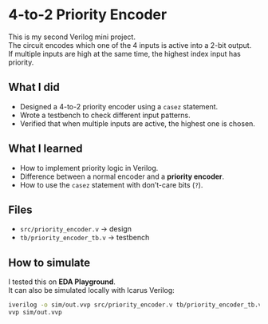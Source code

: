 # 4-to-2 Priority Encoder
This is my second Verilog mini project.  
The circuit encodes which one of the 4 inputs is active into a 2-bit output.  
If multiple inputs are high at the same time, the highest index input has priority.

## What I did
- Designed a 4-to-2 priority encoder using a `casez` statement.
- Wrote a testbench to check different input patterns.
- Verified that when multiple inputs are active, the highest one is chosen.

## What I learned
- How to implement priority logic in Verilog.
- Difference between a normal encoder and a **priority encoder**.
- How to use the `casez` statement with don’t-care bits (`?`).

## Files
- `src/priority_encoder.v` → design
- `tb/priority_encoder_tb.v` → testbench

## How to simulate
I tested this on **EDA Playground**.  
It can also be simulated locally with Icarus Verilog:

```bash
iverilog -o sim/out.vvp src/priority_encoder.v tb/priority_encoder_tb.v
vvp sim/out.vvp
